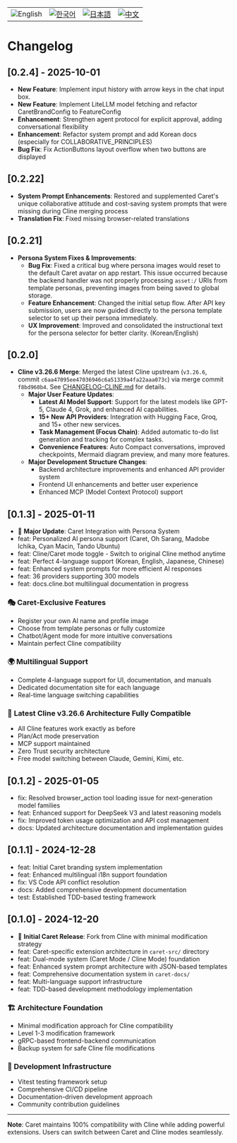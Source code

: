 <div align="center">
  <table>
    <tr>
      <td align="center">
        <img src="https://img.shields.io/badge/English-2563eb?style=for-the-badge&labelColor=1e40af" alt="English"/>
      </td>
      <td align="center">
        <a href="./caret-docs/ko/CHANGELOG.md">
          <img src="https://img.shields.io/badge/한국어-16a34a?style=for-the-badge&labelColor=15803d" alt="한국어"/>
        </a>
      </td>
      <td align="center">
        <a href="./caret-docs/ja/CHANGELOG.md">
          <img src="https://img.shields.io/badge/日本語-ea580c?style=for-the-badge&labelColor=c2410c" alt="日本語"/>
        </a>
      </td>
      <td align="center">
        <a href="./caret-docs/zh-cn/CHANGELOG.md">
          <img src="https://img.shields.io/badge/中文-dc2626?style=for-the-badge&labelColor=b91c1c" alt="中文"/>
        </a>
      </td>
    </tr>
  </table>
</div>

# Changelog

## [0.2.4] - 2025-10-01
 - **New Feature**: Implement input history with arrow keys in the chat input box.
 - **New Feature**: Implement LiteLLM model fetching and refactor CaretBrandConfig to FeatureConfig
 - **Enhancement**: Strengthen agent protocol for explicit approval, adding conversational flexibility
 - **Enhancement**: Refactor system prompt and add Korean docs (especially for COLLABORATIVE_PRINCIPLES)
 - **Bug Fix**: Fix ActionButtons layout overflow when two buttons are displayed

## [0.2.22]
 - **System Prompt Enhancements**: Restored and supplemented Caret's unique collaborative attitude and cost-saving system prompts that were missing during Cline merging process
 - **Translation Fix**: Fixed missing browser-related translations

## [0.2.21]

- **Persona System Fixes & Improvements**:
  - **Bug Fix**: Fixed a critical bug where persona images would reset to the default Caret avatar on app restart. This issue occurred because the backend handler was not properly processing `asset:/` URIs from template personas, preventing images from being saved to global storage.
  - **Feature Enhancement**: Changed the initial setup flow. After API key submission, users are now guided directly to the persona template selector to set up their persona immediately.
  - **UX Improvement**: Improved and consolidated the instructional text for the persona selector for better clarity. (Korean/English)

## [0.2.0]

- **Cline v3.26.6 Merge**: Merged the latest Cline upstream (`v3.26.6`, commit `c6aa47095ee47036946c6a51339a4fa22aaa073c`) via merge commit `f8bd960b4`. See [CHANGELOG-CLINE.md](CHANGELOG-CLINE.md) for details.
  - **Major User Feature Updates**:
    - **Latest AI Model Support**: Support for the latest models like GPT-5, Claude 4, Grok, and enhanced AI capabilities.
    - **15+ New API Providers**: Integration with Hugging Face, Groq, and 15+ other new services.
    - **Task Management (Focus Chain)**: Added automatic to-do list generation and tracking for complex tasks.
    - **Convenience Features**: Auto Compact conversations, improved checkpoints, Mermaid diagram preview, and many more features.
  - **Major Development Structure Changes**:
    - Backend architecture improvements and enhanced API provider system
    - Frontend UI enhancements and better user experience
    - Enhanced MCP (Model Context Protocol) support

## [0.1.3] - 2025-01-11

- 🎉 **Major Update**: Caret Integration with Persona System
- feat: Personalized AI persona support (Caret, Oh Sarang, Madobe Ichika, Cyan Macin, Tando Ubuntu)
- feat: Cline/Caret mode toggle - Switch to original Cline method anytime
- feat: Perfect 4-language support (Korean, English, Japanese, Chinese)
- feat: Enhanced system prompts for more efficient AI responses
- feat: 36 providers supporting 300 models
- feat: docs.cline.bot multilingual documentation in progress

### 🎭 Caret-Exclusive Features
- Register your own AI name and profile image
- Choose from template personas or fully customize
- Chatbot/Agent mode for more intuitive conversations
- Maintain perfect Cline compatibility

### 🌍 Multilingual Support
- Complete 4-language support for UI, documentation, and manuals
- Dedicated documentation site for each language
- Real-time language switching capabilities

### 🚀 **Latest Cline v3.26.6 Architecture Fully Compatible**
- All Cline features work exactly as before
- Plan/Act mode preservation
- MCP support maintained
- Zero Trust security architecture
- Free model switching between Claude, Gemini, Kimi, etc.

## [0.1.2] - 2025-01-05

- fix: Resolved browser_action tool loading issue for next-generation model families
- feat: Enhanced support for DeepSeek V3 and latest reasoning models
- fix: Improved token usage optimization and API cost management
- docs: Updated architecture documentation and implementation guides

## [0.1.1] - 2024-12-28

- feat: Initial Caret branding system implementation
- feat: Enhanced multilingual i18n support foundation
- fix: VS Code API conflict resolution
- docs: Added comprehensive development documentation
- test: Established TDD-based testing framework

## [0.1.0] - 2024-12-20

- 🎉 **Initial Caret Release**: Fork from Cline with minimal modification strategy
- feat: Caret-specific extension architecture in `caret-src/` directory
- feat: Dual-mode system (Caret Mode / Cline Mode) foundation
- feat: Enhanced system prompt architecture with JSON-based templates
- feat: Comprehensive documentation system in `caret-docs/`
- feat: Multi-language support infrastructure
- feat: TDD-based development methodology implementation

### 🏗️ Architecture Foundation
- Minimal modification approach for Cline compatibility
- Level 1-3 modification framework
- gRPC-based frontend-backend communication
- Backup system for safe Cline file modifications

### 🧪 Development Infrastructure  
- Vitest testing framework setup
- Comprehensive CI/CD pipeline
- Documentation-driven development approach
- Community contribution guidelines

---

**Note**: Caret maintains 100% compatibility with Cline while adding powerful extensions. Users can switch between Caret and Cline modes seamlessly.
